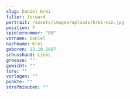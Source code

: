 ```yaml
---
slug: Daniel Krei
filter: forward
portrait: /assets/images/uploads/krei-min.jpg
position: F
spielernummer: "89"
vorname: Daniel
nachname: Krei
geboren: 12.10.1987
schusshand: Links
groesse: ""
gewicht: ""
tore: ""
vorlagen: ""
punkte: ""
strafminuten: ""
---
```

